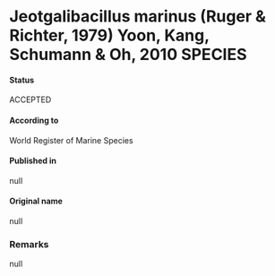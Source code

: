 Jeotgalibacillus marinus (Ruger & Richter, 1979) Yoon, Kang, Schumann & Oh, 2010 SPECIES
=======

#### Status
ACCEPTED

#### According to
World Register of Marine Species

#### Published in
null

#### Original name
null

### Remarks
null